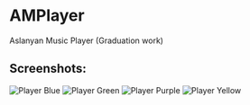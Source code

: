 # AMPlayer
Aslanyan Music Player (Graduation work)

## Screenshots:
![Player Blue](https://user-images.githubusercontent.com/31659985/113491046-ef195f00-94de-11eb-952c-6a0709b882c4.PNG)
![Player Green](https://user-images.githubusercontent.com/31659985/113491047-f04a8c00-94de-11eb-9315-2d2cf4597b2c.PNG)
![Player Purple](https://user-images.githubusercontent.com/31659985/113491048-f17bb900-94de-11eb-932c-40b06c7e1443.PNG)
![Player Yellow](https://user-images.githubusercontent.com/31659985/113491049-f2ace600-94de-11eb-960b-0cf17a1eb3be.PNG)
